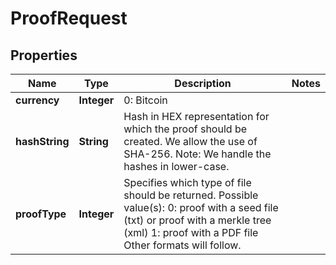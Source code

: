 
# ProofRequest

## Properties
Name | Type | Description | Notes
------------ | ------------- | ------------- | -------------
**currency** | **Integer** | 0: Bitcoin | 
**hashString** | **String** | Hash in HEX representation for which the proof should be created. We allow the use of SHA-256. Note: We handle the hashes in lower-case. | 
**proofType** | **Integer** | Specifies which type of file should be returned. Possible value(s):  0: proof with a seed file (txt) or proof with a merkle tree (xml) 1: proof with a PDF file   Other formats will follow. | 



